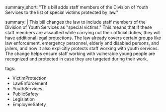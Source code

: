 summary_short: "This bill adds staff members of the Division of Youth Services to the list of special victims protected by law."

summary: |
  This bill changes the law to include staff members of the Division of Youth Services as "special victims." This means that if these staff members are assaulted while carrying out their official duties, they will have additional legal protections. The law already covers certain groups like law enforcement, emergency personnel, elderly and disabled persons, and jailers, and now it also explicitly protects staff working with youth services. The change helps ensure staff working with vulnerable young people are recognized and protected in case they are targeted during their work.

tags:
  - VictimProtection
  - LawEnforcement
  - YouthServices
  - PublicSafety
  - Legislation
  - EmployeeSafety
